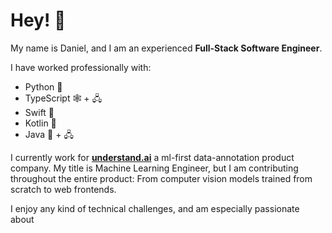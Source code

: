 # Hey! 👋

My name is Daniel, and I am an experienced **Full-Stack Software Engineer**.

I have worked professionally with:

* Python 🐍 
* TypeScript 🕸 + 🖧
* Swift 🍏
* Kotlin 🤖
* Java 🤖 + 🖧

I currently work for **[understand.ai](https://understand.ai)** a ml-first data-annotation product company. My title is Machine Learning Engineer, but I am contributing throughout the entire product: From computer vision models trained from scratch to web frontends.

I enjoy any kind of technical challenges, and am especially passionate about 

